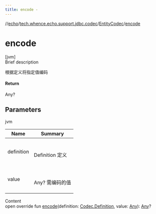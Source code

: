 ```yaml
---
title: encode -
---
```

//[echo](../../index.md)/[tech.whence.echo.support.jdbc.codec](../index.md)/[EntityCodec](index.md)/[encode](encode.md)



# encode  
[jvm]  
Brief description  


根据定义将指定值编码



#### Return  


Any?



## Parameters  
  
jvm  
  
|  Name|  Summary| 
|---|---|
| definition| <br><br>Definition 定义<br><br>
| value| <br><br>Any? 需编码的值<br><br>
  
  
Content  
open override fun [encode](encode.md)(definition: [Codec.Definition](../../tech.whence.echo.codec/-codec/-definition/index.md), value: [Any](https://kotlinlang.org/api/latest/jvm/stdlib/kotlin/-any/index.html)): [Any](https://kotlinlang.org/api/latest/jvm/stdlib/kotlin/-any/index.html)?  



